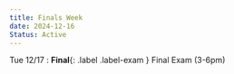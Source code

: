 ```yaml
---
title: Finals Week
date: 2024-12-16
Status: Active
---
```


Tue 12/17
: **Final**{: .label .label-exam } Final Exam (3-6pm)
